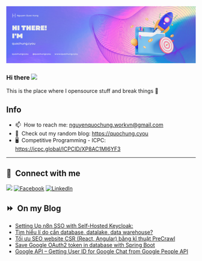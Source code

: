 <img src="header.png"></img>
---
### Hi there <a href="https://www.quochung.cyou/"><img src="https://media.giphy.com/media/hvRJCLFzcasrR4ia7z/giphy.gif" width="5%"></a>
This is the place where I opensource stuff and break things :rofl: 

## Info
- 📫 &nbsp;How to reach me: nguyenquochung.workvn@gmail.com
- 🔗 &nbsp;Check out my random blog: https://quochung.cyou
- 🖥️ &nbsp;Competitive Programming - ICPC: https://icpc.global/ICPCID/XP8AC1MI6YF3
---

## 🔗 &nbsp;**Connect with me**


<a href="mailto:nguyenquochung.workvn@gmail.com"><img src="https://img.shields.io/badge/e‑mail-D14836.svg?style=for-the-badge&logo=GMail&logoColor=white"/></a>
[![Facebook](https://img.shields.io/badge/Facebook-1877F2?style=for-the-badge&logo=facebook&logoColor=white)](https://facebook.com/quochung.cyou) 
[![LinkedIn](https://img.shields.io/badge/LinkedIn-0077B5?style=for-the-badge&logo=linkedin&logoColor=white)](https://linkedin.com/in/quochungcyou) 


## ⏩ &nbsp;On my Blog
<!-- BLOG-POST-LIST:START -->
- [Setting Up n8n SSO with Self-Hosted Keycloak:](https://quochung.cyou/setting-up-n8n-sso-with-self-hosted-keycloak/)
- [Tìm hiểu lí do cần database, datalake, data warehouse?](https://quochung.cyou/tim-hieu-li-do-can-database-datalake-data-warehouse/)
- [Tối ưu SEO website CSR &lpar;React, Angular&rpar; bằng kĩ thuật PreCrawl](https://quochung.cyou/toi-uu-seo-website-csr-react-angular-bang-ki-thuat-precrawl/)
- [Save Google OAuth2 token in database  with Spring Boot](https://quochung.cyou/save-google-oauth2-token-in-database-with-spring-boot/)
- [Google API – Getting User ID for Google Chat from Google People API](https://quochung.cyou/google-api-getting-user-id-for-google-chat-from-google-people-api/)
<!-- BLOG-POST-LIST:END -->


